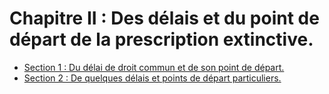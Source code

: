 # Chapitre II : Des délais et du point de départ de la prescription extinctive.

- [Section 1 : Du délai de droit commun et de son point de départ.](section-1)
- [Section 2 : De quelques délais et points de départ particuliers.](section-2)

